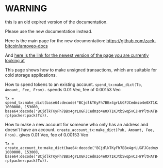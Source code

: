 WARNING
========

this is an old expired version of the documentation.

Please use the new documentation instead. 

Here is the main page for the new documentation: https://github.com/zack-bitcoin/amoveo-docs 

And [here is the link for the newest version of the page you are currently looking at](https://github.com/zack-bitcoin/amoveo-docs/blob/master//api/commands_unsigned.md)

This page shows how to make unsigned transactions, which are suitable for cold storage applications.


How to spend tokens to an existing account.
`spend_tx:make_dict(To, Amount, Fee, From).`
spends 0.01 Veo, fee of 0.00153 Veo
```
Tx = spend_tx:make_dict(base64:decode("BCjdlkTKyFh7BBx4grLUGFJCedmzo4e0XT1KJtbSwq5vCJHrPltHATB+maZ+Pncjnfvt9CsCcI9Rn1vO+fPLIV4="), 1000000, 153000, base64:decode("BCjdlkTKyFh7BBx4grLUGFJCedmzo4e0XT1KJtbSwq5vCJHrPltHATB+maZ+Pncjnfvt9CsCcI9Rn1vO+fPLIV4=")).
rp(packer:pack(Tx)).
```

How to make a new account for someone who only has an address and doesn't have an account.
`create_account_tx:make_dict(Pub, Amount, Fee, From).`
gives 0.01 Veo, fee of 0.00153 Veo
```
Tx = create_account_tx:make_dict(bae64:decode("BCjdlkTKyFh7BBx4grLUGFJCedmzo4e0XT1KJtbSwq5vCJHrPltHATB+maZ+Pncjnfvt9CsCcI9Rn1vO+fPLIV4="), 1000000, 153000, base64:decode("BCjdlkTKyFh7BBx4grLUGFJCedmzo4e0XT1KJtbSwq5vCJHrPltHATB+maZ+Pncjnfvt9CsCcI9Rn1vO+fPLIV4=")).
rp(packer:pack(Tx)).
```